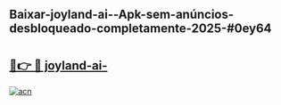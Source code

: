 ## Baixar-joyland-ai--Apk-sem-anúncios-desbloqueado-completamente-2025-#0ey64

# <h2><a href="https://ainizakaria.my?title=joyland-ai-&ref=22M">🔗👉 🔴 joyland-ai-</a></h2>

[![acn](https://github.com/user-attachments/assets/0f9c940e-d8b0-45ae-aac7-cd30a18b3e1c)](https://ainizakaria.my?title=joyland-ai-&ref=22M)

